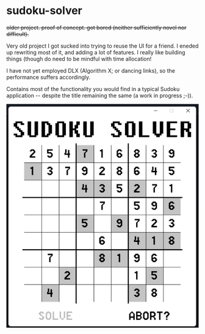 # sudoku-solver

~~older project. proof of concept. got bored (neither sufficiently novel nor difficult).~~

Very old project I got sucked into trying to reuse the UI for a friend. I eneded up rewriting most of it, and adding a lot of features. I really like building things (though do need to be mindful with time allocation!

I have not yet employed DLX (Algorithm X; or dancing links), so the performance suffers accordingly.

Contains most of the functionality you would find in a typical Sudoku application -- despite the title remaining the same (a work in progress ;-)).

![screenie](https://github.com/scott-sattler/sudoku-solver/blob/2c015a4c6f7e8fc9df5af10e422354debb8b7323/readme_image.png?raw=true)
